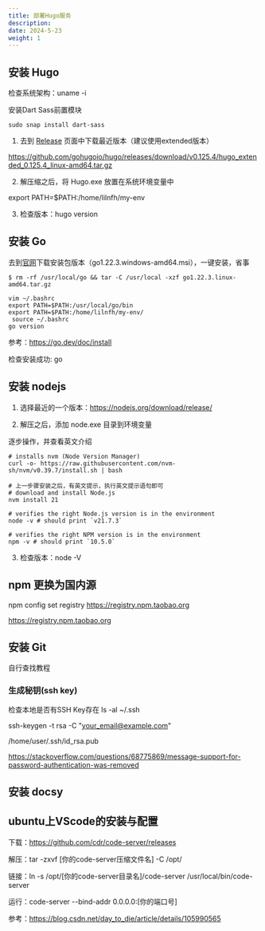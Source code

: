 ```yaml
---
title: 部署Hugo服务
description: 
date: 2024-5-23
weight: 1
---
```



## 安装 Hugo

检查系统架构：uname -i

安装Dart Sass前置模块
```
sudo snap install dart-sass
```

1. 去到 [Release](https://github.com/gohugoio/hugo/releases) 页面中下载最近版本（建议使用extended版本）

https://github.com/gohugoio/hugo/releases/download/v0.125.4/hugo_extended_0.125.4_linux-amd64.tar.gz

2. 解压缩之后，将 Hugo.exe 放置在系统环境变量中

 export PATH=$PATH:/home/lilnfh/my-env



3. 检查版本：hugo version

## 安装 Go

去到[官网](https://go.dev/dl/)下载安装包版本（go1.22.3.windows-amd64.msi），一键安装，省事

```
$ rm -rf /usr/local/go && tar -C /usr/local -xzf go1.22.3.linux-amd64.tar.gz

vim ~/.bashrc 
export PATH=$PATH:/usr/local/go/bin
export PATH=$PATH:/home/lilnfh/my-env/
 source ~/.bashrc
go version
```

参考：https://go.dev/doc/install

检查安装成功: go

## 安装 nodejs

1. 选择最近的一个版本：https://nodejs.org/download/release/

2. 解压之后，添加 node.exe 目录到环境变量

逐步操作，并查看英文介绍
```
# installs nvm (Node Version Manager)
curl -o- https://raw.githubusercontent.com/nvm-sh/nvm/v0.39.7/install.sh | bash

# 上一步骤安装之后，有英文提示，执行英文提示语句即可
# download and install Node.js
nvm install 21

# verifies the right Node.js version is in the environment
node -v # should print `v21.7.3`

# verifies the right NPM version is in the environment
npm -v # should print `10.5.0`
```

3. 检查版本：node -V

## npm 更换为国内源

npm config set registry https://registry.npm.taobao.org

https://registry.npm.taobao.org

## 安装 Git

自行查找教程

### 生成秘钥(ssh key)

检查本地是否有SSH Key存在 
ls -al ~/.ssh

ssh-keygen -t rsa -C "your_email@example.com"

/home/user/.ssh/id_rsa.pub


https://stackoverflow.com/questions/68775869/message-support-for-password-authentication-was-removed


## 安装 docsy


## ubuntu上VScode的安装与配置

下载：https://github.com/cdr/code-server/releases

解压：tar -zxvf [你的code-server压缩文件名] -C /opt/

链接：ln -s /opt/[你的code-server目录名]/code-server /usr/local/bin/code-server


运行：code-server --bind-addr 0.0.0.0:[你的端口号]

参考：https://blog.csdn.net/day_to_die/article/details/105990565

